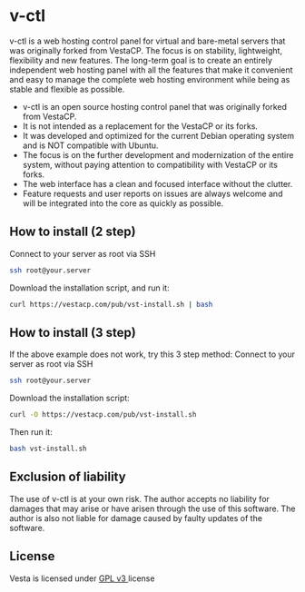 v-ctl
==================================================

v-ctl is a web hosting control panel for virtual and bare-metal servers that was originally forked from VestaCP. The focus is on stability, lightweight, flexibility and new features. The long-term goal is to create an entirely independent web hosting panel with all the features that make it convenient and easy to manage the complete web hosting environment while being as stable and flexible as possible.

* v-ctl is an open source hosting control panel that was originally forked from VestaCP.
* It is not intended as a replacement for the VestaCP or its forks.
* It was developed and optimized for the current Debian operating system and is NOT compatible with Ubuntu.
* The focus is on the further development and modernization of the entire system, without paying attention to compatibility with VestaCP or its forks.
* The web interface has a clean and focused interface without the clutter.
* Feature requests and user reports on issues are always welcome and will be integrated into the core as quickly as possible.

How to install (2 step)
----------------------------
Connect to your server as root via SSH
```bash
ssh root@your.server
```

Download the installation script, and run it:
```bash
curl https://vestacp.com/pub/vst-install.sh | bash
```

How to install (3 step)
----------------------------
If the above example does not work, try this 3 step method:
Connect to your server as root via SSH
```bash
ssh root@your.server
```

Download the installation script:
```bash
curl -O https://vestacp.com/pub/vst-install.sh
```
Then run it:
```bash
bash vst-install.sh
```
Exclusion of liability
----------------------------
The use of v-ctl is at your own risk. The author accepts no liability for damages that may arise or have arisen through the use of this software. The author is also not liable for damage caused by faulty updates of the software.

License
----------------------------
Vesta is licensed under  [GPL v3 ](https://github.com/outroll/vesta/blob/master/LICENSE) license

